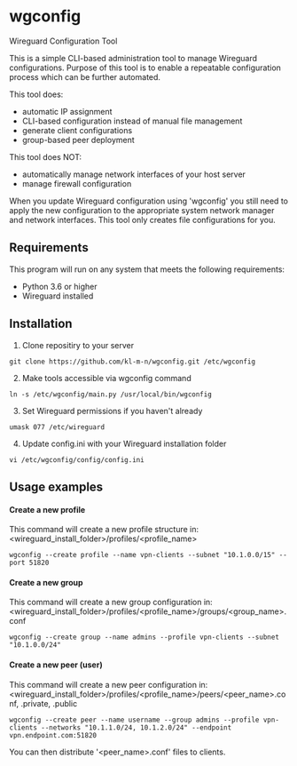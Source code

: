 # wgconfig
Wireguard Configuration Tool

This is a simple CLI-based administration tool to manage Wireguard configurations. Purpose of this tool is to enable a repeatable configuration process which can be further automated.

 This tool does:
- automatic IP assignment
- CLI-based configuration instead of manual file management
- generate client configurations
- group-based peer deployment

This tool does NOT:
- automatically manage network interfaces of your host server
- manage firewall configuration

When you update Wireguard configuration using 'wgconfig' you still need to apply the new configuration to the appropriate system network manager and network interfaces. This tool only creates file configurations for you.

## Requirements
This program will run on any system that meets the following requirements:
- Python 3.6 or higher
- Wireguard installed


## Installation
1. Clone repositiry to your server
```
git clone https://github.com/kl-m-n/wgconfig.git /etc/wgconfig
```
2. Make tools accessible via wgconfig command
```
ln -s /etc/wgconfig/main.py /usr/local/bin/wgconfig
```
3. Set Wireguard permissions if you haven't already
```
umask 077 /etc/wireguard
```
4. Update config.ini with your Wireguard installation folder
```
vi /etc/wgconfig/config/config.ini
```

## Usage examples

#### Create a new profile
This command will create a new profile structure in: <wireguard_install_folder>/profiles/<profile_name>
```
wgconfig --create profile --name vpn-clients --subnet "10.1.0.0/15" --port 51820
```

#### Create a new group
This command will create a new group configuration in: <wireguard_install_folder>/profiles/<profile_name>/groups/<group_name>.conf
```
wgconfig --create group --name admins --profile vpn-clients --subnet "10.1.0.0/24"
```


#### Create a new peer (user)
This command will create a new peer configuration in: <wireguard_install_folder>/profiles/<profile_name>/peers/<peer_name>.conf, .private, .public
```
wgconfig --create peer --name username --group admins --profile vpn-clients --networks "10.1.1.0/24, 10.1.2.0/24" --endpoint vpn.endpoint.com:51820
```

You can then distribute '<peer_name>.conf' files to clients.